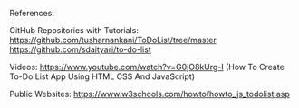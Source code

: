 References:

GitHub Repositories with Tutorials:
https://github.com/tusharnankani/ToDoList/tree/master
https://github.com/sdaityari/to-do-list

Videos:
https://www.youtube.com/watch?v=G0jO8kUrg-I (How To Create To-Do List App Using HTML CSS And JavaScript)

Public Websites:
https://www.w3schools.com/howto/howto_js_todolist.asp

